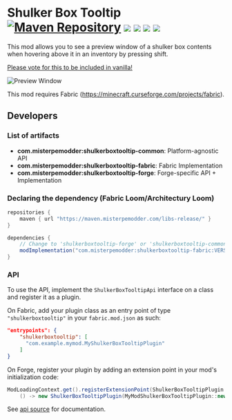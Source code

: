 Shulker Box Tooltip
[![Maven Repository](https://img.shields.io/maven-metadata/v/https/maven.misterpemodder.com/libs-release/com/misterpemodder/shulkerboxtooltip/maven-metadata.xml.svg)](https://maven.misterpemodder.com/libs-release/com/misterpemodder/shulkerboxtooltip)
[![](http://cf.way2muchnoise.eu/full_315811_downloads.svg)](https://minecraft.curseforge.com/projects/shulkerboxtooltip)
[![](http://cf.way2muchnoise.eu/versions/For%20MC_315811_all.svg)](https://minecraft.curseforge.com/projects/shulkerboxtooltip)
[![](https://img.shields.io/modrinth/dt/2M01OLQq?color=1bd96a&label=modrinth%20downloads)](https://modrinth.com/mod/shulkerboxtooltip)
[![](https://github.com/MisterPeModder/ShulkerBoxTooltip/workflows/Main/badge.svg)](https://github.com/MisterPeModder/ShulkerBoxTooltip/actions?query=workflow%3AMain)
=========================

This mod allows you to see a preview window of a shulker box contents when hovering above it in an inventory by pressing shift.

[Please vote for this to be included in vanilla!](https://feedback.minecraft.net/hc/en-us/community/posts/360074507051-shulker-boxes-should-have-the-new-bundle-interface)

![](https://i.imgur.com/4JAmlAz.png "Preview Window")

This mod requires Fabric (https://minecraft.curseforge.com/projects/fabric).

## Developers

### List of artifacts
- **com.misterpemodder:shulkerboxtooltip-common**: Platform-agnostic API
- **com.misterpemodder:shulkerboxtooltip-fabric**: Fabric Implementation
- **com.misterpemodder:shulkerboxtooltip-forge**: Forge-specific API + Implementation

### Declaring the dependency (Fabric Loom/Architectury Loom)
```gradle
repositories {
    maven { url "https://maven.misterpemodder.com/libs-release/" }
}

dependencies {
    // Change to 'shulkerboxtooltip-forge' or 'shulkerboxtooltip-common' depending on the artifact
    modImplementation("com.misterpemodder:shulkerboxtooltip-fabric:VERSION") { transitive false }
}
```

### API
To use the API, implement the `ShulkerBoxTooltipApi` interface on a class and register it as a plugin.

On Fabric, add your plugin class as an entry point of type `"shulkerboxtooltip"` in your `fabric.mod.json` as such:
```json
"entrypoints": {
    "shulkerboxtooltip": [
      "com.example.mymod.MyShulkerBoxTooltipPlugin"
    ]
}
```

On Forge, register your plugin by adding an extension point in your mod's initialization code:
```java
ModLoadingContext.get().registerExtensionPoint(ShulkerBoxTooltipPlugin.class,
    () -> new ShulkerBoxTooltipPlugin(MyModShulkerBoxTooltipPlugin::new));
```

See [api source](https://github.com/MisterPeModder/ShulkerBoxTooltip/blob/1.19/common/src/main/java/com/misterpemodder/shulkerboxtooltip/api/ShulkerBoxTooltipApi.java) for documentation.
